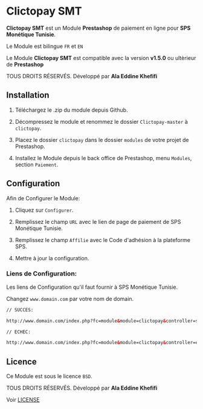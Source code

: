 Clictopay SMT
=====================

**Clictopay SMT** est un Module **Prestashop** de paiement en ligne pour **SPS Monétique Tunisie**.

Le Module est bilingue ``FR`` et ``EN``

Le Module **Clictopay SMT** est compatible avec la version **v1.5.0** ou ultèrieur de **Prestashop**

TOUS DROITS RÉSERVÉS. Développé par **Ala Eddine Khefifi**



Installation
------------

1. Téléchargez le .zip du module depuis Github.

2. Décompressez le module et renommez le dossier ``Clictopay-master``  à  ``clictopay``.

3. Placez le dossier ``clictopay`` dans le dossier ``modules`` de votre projet de Prestashop.

4. Installez le Module depuis le back office de Prestashop, menu ``Modules``, section ``Paiement``.



Configuration
-------------

Afin de Configurer le Module:

1. Cliquez sur ``Configurer``.

2. Remplissez le champ ``URL`` avec le lien de page de paiement de SPS Monétique Tunisie.

3. Remplissez le champ ``Affilie`` avec le Code d'adhésion à la plateforme SPS.

4. Mettre à jour la configuration.


### Liens de Configuration:

Les liens de Configuration qu'il faut fournir à SPS Monétique Tunisie.

Changez ``www.domain.com`` par votre nom de domain.


``` html
// SUCCES:

http://www.domain.com/index.php?fc=module&module=clictopay&controller=succes

// ECHEC:

http://www.domain.com/index.php?fc=module&module=clictopay&controller=echec

```


Licence
-------

Ce Module est sous le licence ``BSD``.

TOUS DROITS RÉSERVÉS. Développé par **Ala Eddine Khefifi**

Voir [LICENSE](https://github.com/NAYZO/Clictopay/blob/master/LICENSE)